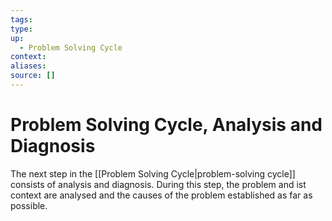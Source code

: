 ```yaml
---
tags:
type:
up:
  - Problem Solving Cycle
context:
aliases:
source: []
---
```


# Problem Solving Cycle, Analysis and Diagnosis

The next step in the [[Problem Solving Cycle|problem-solving cycle]] consists of analysis and diagnosis. During this step, the problem and ist context are analysed and the causes of the problem established as far as possible.
